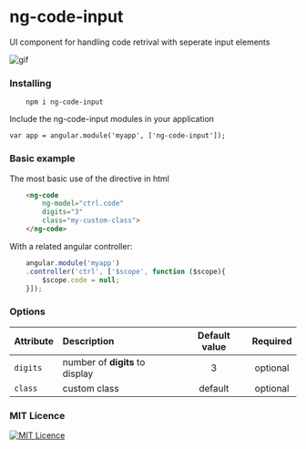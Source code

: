 # ng-code-input

UI component for handling code retrival with seperate input elements

![gif](https://cdn.filestackcontent.com/tq2GYDx5SaejcrpHJjE0)

### Installing

```
    npm i ng-code-input
```

Include the ng-code-input modules in your application

    var app = angular.module('myapp', ['ng-code-input']);


### Basic example
The most basic use of the directive in html
```html
    <ng-code 
        ng-model="ctrl.code" 
        digits="3" 
        class="my-custom-class">
    </ng-code>
```

With a related angular controller:
```javascript
    angular.module('myapp')
    .controller('ctrl', ['$scope', function ($scope){
        $scope.code = null;
    }]);
```

### Options
| Attribute  | Description | Default value | Required |
| :--- | :--- | :---: | :---: |
| `digits`  | number of **digits** to display  | 3  | optional |
| `class`  | custom class  | default  | optional |

### MIT Licence
[![MIT Licence](https://badges.frapsoft.com/os/mit/mit.svg?v=103)](https://opensource.org/licenses/mit-license.php)
